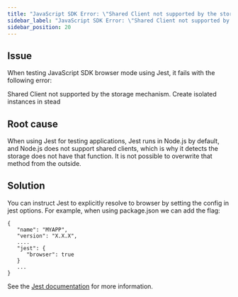 ```yaml
---
title: "JavaScript SDK Error: \"Shared Client not supported by the storage mechanism. Create isolated instances instead\""
sidebar_label: "JavaScript SDK Error: \"Shared Client not supported by the storage mechanism. Create isolated instances instead\""
sidebar_position: 20
---
```


## Issue

When testing JavaScript SDK browser mode using Jest, it fails with the following error:

Shared Client not supported by the storage mechanism. Create isolated instances in stead

## Root cause

When using Jest for testing applications, Jest runs in Node.js by default, and Node.js does not support shared clients, which is why it detects the storage does not have that function.
It is not possible to overwrite that method from the outside.

## Solution

You can instruct Jest to explicitly resolve to browser by setting the config in jest options. For example, when using package.json we can add the flag:
```
{
   "name": "MYAPP",
   "version": "X.X.X",
   ....
   "jest": {
      "browser": true
   }
   ...
}
```

See the [Jest documentation](https://jestjs.io/docs/en/configuration#browser-boolean) for more information.